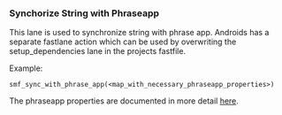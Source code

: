 ### Synchorize String with Phraseapp
This lane is used to synchronize string with phrase app. 
Androids has a separate fastlane action which can be used by overwriting the setup_dependencies lane in the projects fastfile.

Example:

```
smf_sync_with_phrase_app(<map_with_necessary_phraseapp_properties>)
```

The phraseapp properties are documented in more detail [here](https://smartmobilefactory.atlassian.net/wiki/spaces/SMFCI/pages/500662273/Config.json+properties).
